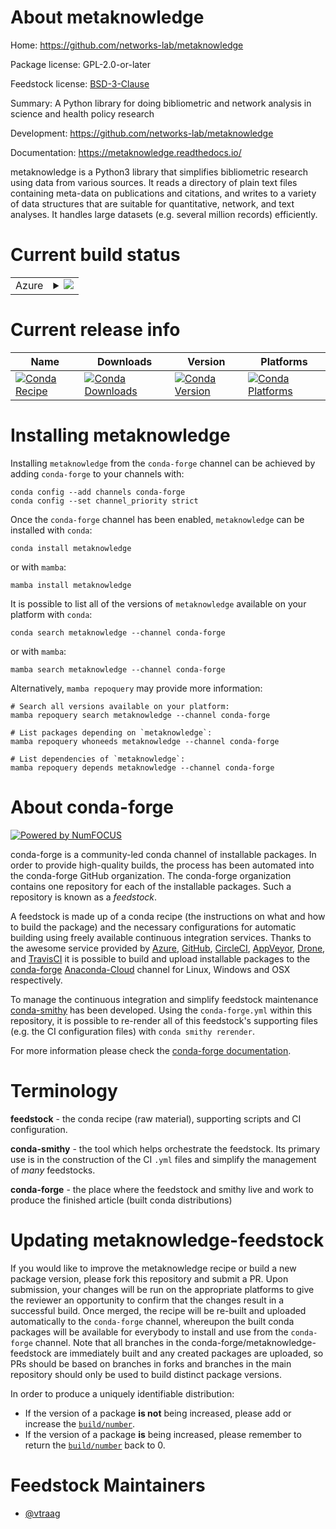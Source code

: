 About metaknowledge
===================

Home: https://github.com/networks-lab/metaknowledge

Package license: GPL-2.0-or-later

Feedstock license: [BSD-3-Clause](https://github.com/conda-forge/metaknowledge-feedstock/blob/main/LICENSE.txt)

Summary: A Python library for doing bibliometric and network analysis in science and health policy research

Development: https://github.com/networks-lab/metaknowledge

Documentation: https://metaknowledge.readthedocs.io/

metaknowledge is a Python3 library that simplifies bibliometric research using data
from various sources. It reads a directory of plain text files containing meta-data
on publications and citations, and writes to a variety of data structures that are
suitable for quantitative, network, and text analyses. It handles large datasets
(e.g. several million records) efficiently.


Current build status
====================


<table>
    
  <tr>
    <td>Azure</td>
    <td>
      <details>
        <summary>
          <a href="https://dev.azure.com/conda-forge/feedstock-builds/_build/latest?definitionId=6429&branchName=main">
            <img src="https://dev.azure.com/conda-forge/feedstock-builds/_apis/build/status/metaknowledge-feedstock?branchName=main">
          </a>
        </summary>
        <table>
          <thead><tr><th>Variant</th><th>Status</th></tr></thead>
          <tbody><tr>
              <td>linux_64_python3.10.____cpython</td>
              <td>
                <a href="https://dev.azure.com/conda-forge/feedstock-builds/_build/latest?definitionId=6429&branchName=main">
                  <img src="https://dev.azure.com/conda-forge/feedstock-builds/_apis/build/status/metaknowledge-feedstock?branchName=main&jobName=linux&configuration=linux_64_python3.10.____cpython" alt="variant">
                </a>
              </td>
            </tr><tr>
              <td>linux_64_python3.7.____cpython</td>
              <td>
                <a href="https://dev.azure.com/conda-forge/feedstock-builds/_build/latest?definitionId=6429&branchName=main">
                  <img src="https://dev.azure.com/conda-forge/feedstock-builds/_apis/build/status/metaknowledge-feedstock?branchName=main&jobName=linux&configuration=linux_64_python3.7.____cpython" alt="variant">
                </a>
              </td>
            </tr><tr>
              <td>linux_64_python3.8.____73_pypy</td>
              <td>
                <a href="https://dev.azure.com/conda-forge/feedstock-builds/_build/latest?definitionId=6429&branchName=main">
                  <img src="https://dev.azure.com/conda-forge/feedstock-builds/_apis/build/status/metaknowledge-feedstock?branchName=main&jobName=linux&configuration=linux_64_python3.8.____73_pypy" alt="variant">
                </a>
              </td>
            </tr><tr>
              <td>linux_64_python3.8.____cpython</td>
              <td>
                <a href="https://dev.azure.com/conda-forge/feedstock-builds/_build/latest?definitionId=6429&branchName=main">
                  <img src="https://dev.azure.com/conda-forge/feedstock-builds/_apis/build/status/metaknowledge-feedstock?branchName=main&jobName=linux&configuration=linux_64_python3.8.____cpython" alt="variant">
                </a>
              </td>
            </tr><tr>
              <td>linux_64_python3.9.____73_pypy</td>
              <td>
                <a href="https://dev.azure.com/conda-forge/feedstock-builds/_build/latest?definitionId=6429&branchName=main">
                  <img src="https://dev.azure.com/conda-forge/feedstock-builds/_apis/build/status/metaknowledge-feedstock?branchName=main&jobName=linux&configuration=linux_64_python3.9.____73_pypy" alt="variant">
                </a>
              </td>
            </tr><tr>
              <td>linux_64_python3.9.____cpython</td>
              <td>
                <a href="https://dev.azure.com/conda-forge/feedstock-builds/_build/latest?definitionId=6429&branchName=main">
                  <img src="https://dev.azure.com/conda-forge/feedstock-builds/_apis/build/status/metaknowledge-feedstock?branchName=main&jobName=linux&configuration=linux_64_python3.9.____cpython" alt="variant">
                </a>
              </td>
            </tr><tr>
              <td>osx_64_python3.10.____cpython</td>
              <td>
                <a href="https://dev.azure.com/conda-forge/feedstock-builds/_build/latest?definitionId=6429&branchName=main">
                  <img src="https://dev.azure.com/conda-forge/feedstock-builds/_apis/build/status/metaknowledge-feedstock?branchName=main&jobName=osx&configuration=osx_64_python3.10.____cpython" alt="variant">
                </a>
              </td>
            </tr><tr>
              <td>osx_64_python3.7.____cpython</td>
              <td>
                <a href="https://dev.azure.com/conda-forge/feedstock-builds/_build/latest?definitionId=6429&branchName=main">
                  <img src="https://dev.azure.com/conda-forge/feedstock-builds/_apis/build/status/metaknowledge-feedstock?branchName=main&jobName=osx&configuration=osx_64_python3.7.____cpython" alt="variant">
                </a>
              </td>
            </tr><tr>
              <td>osx_64_python3.8.____73_pypy</td>
              <td>
                <a href="https://dev.azure.com/conda-forge/feedstock-builds/_build/latest?definitionId=6429&branchName=main">
                  <img src="https://dev.azure.com/conda-forge/feedstock-builds/_apis/build/status/metaknowledge-feedstock?branchName=main&jobName=osx&configuration=osx_64_python3.8.____73_pypy" alt="variant">
                </a>
              </td>
            </tr><tr>
              <td>osx_64_python3.8.____cpython</td>
              <td>
                <a href="https://dev.azure.com/conda-forge/feedstock-builds/_build/latest?definitionId=6429&branchName=main">
                  <img src="https://dev.azure.com/conda-forge/feedstock-builds/_apis/build/status/metaknowledge-feedstock?branchName=main&jobName=osx&configuration=osx_64_python3.8.____cpython" alt="variant">
                </a>
              </td>
            </tr><tr>
              <td>osx_64_python3.9.____73_pypy</td>
              <td>
                <a href="https://dev.azure.com/conda-forge/feedstock-builds/_build/latest?definitionId=6429&branchName=main">
                  <img src="https://dev.azure.com/conda-forge/feedstock-builds/_apis/build/status/metaknowledge-feedstock?branchName=main&jobName=osx&configuration=osx_64_python3.9.____73_pypy" alt="variant">
                </a>
              </td>
            </tr><tr>
              <td>osx_64_python3.9.____cpython</td>
              <td>
                <a href="https://dev.azure.com/conda-forge/feedstock-builds/_build/latest?definitionId=6429&branchName=main">
                  <img src="https://dev.azure.com/conda-forge/feedstock-builds/_apis/build/status/metaknowledge-feedstock?branchName=main&jobName=osx&configuration=osx_64_python3.9.____cpython" alt="variant">
                </a>
              </td>
            </tr><tr>
              <td>win_64_python3.10.____cpython</td>
              <td>
                <a href="https://dev.azure.com/conda-forge/feedstock-builds/_build/latest?definitionId=6429&branchName=main">
                  <img src="https://dev.azure.com/conda-forge/feedstock-builds/_apis/build/status/metaknowledge-feedstock?branchName=main&jobName=win&configuration=win_64_python3.10.____cpython" alt="variant">
                </a>
              </td>
            </tr><tr>
              <td>win_64_python3.7.____cpython</td>
              <td>
                <a href="https://dev.azure.com/conda-forge/feedstock-builds/_build/latest?definitionId=6429&branchName=main">
                  <img src="https://dev.azure.com/conda-forge/feedstock-builds/_apis/build/status/metaknowledge-feedstock?branchName=main&jobName=win&configuration=win_64_python3.7.____cpython" alt="variant">
                </a>
              </td>
            </tr><tr>
              <td>win_64_python3.8.____73_pypy</td>
              <td>
                <a href="https://dev.azure.com/conda-forge/feedstock-builds/_build/latest?definitionId=6429&branchName=main">
                  <img src="https://dev.azure.com/conda-forge/feedstock-builds/_apis/build/status/metaknowledge-feedstock?branchName=main&jobName=win&configuration=win_64_python3.8.____73_pypy" alt="variant">
                </a>
              </td>
            </tr><tr>
              <td>win_64_python3.8.____cpython</td>
              <td>
                <a href="https://dev.azure.com/conda-forge/feedstock-builds/_build/latest?definitionId=6429&branchName=main">
                  <img src="https://dev.azure.com/conda-forge/feedstock-builds/_apis/build/status/metaknowledge-feedstock?branchName=main&jobName=win&configuration=win_64_python3.8.____cpython" alt="variant">
                </a>
              </td>
            </tr><tr>
              <td>win_64_python3.9.____73_pypy</td>
              <td>
                <a href="https://dev.azure.com/conda-forge/feedstock-builds/_build/latest?definitionId=6429&branchName=main">
                  <img src="https://dev.azure.com/conda-forge/feedstock-builds/_apis/build/status/metaknowledge-feedstock?branchName=main&jobName=win&configuration=win_64_python3.9.____73_pypy" alt="variant">
                </a>
              </td>
            </tr><tr>
              <td>win_64_python3.9.____cpython</td>
              <td>
                <a href="https://dev.azure.com/conda-forge/feedstock-builds/_build/latest?definitionId=6429&branchName=main">
                  <img src="https://dev.azure.com/conda-forge/feedstock-builds/_apis/build/status/metaknowledge-feedstock?branchName=main&jobName=win&configuration=win_64_python3.9.____cpython" alt="variant">
                </a>
              </td>
            </tr>
          </tbody>
        </table>
      </details>
    </td>
  </tr>
</table>

Current release info
====================

| Name | Downloads | Version | Platforms |
| --- | --- | --- | --- |
| [![Conda Recipe](https://img.shields.io/badge/recipe-metaknowledge-green.svg)](https://anaconda.org/conda-forge/metaknowledge) | [![Conda Downloads](https://img.shields.io/conda/dn/conda-forge/metaknowledge.svg)](https://anaconda.org/conda-forge/metaknowledge) | [![Conda Version](https://img.shields.io/conda/vn/conda-forge/metaknowledge.svg)](https://anaconda.org/conda-forge/metaknowledge) | [![Conda Platforms](https://img.shields.io/conda/pn/conda-forge/metaknowledge.svg)](https://anaconda.org/conda-forge/metaknowledge) |

Installing metaknowledge
========================

Installing `metaknowledge` from the `conda-forge` channel can be achieved by adding `conda-forge` to your channels with:

```
conda config --add channels conda-forge
conda config --set channel_priority strict
```

Once the `conda-forge` channel has been enabled, `metaknowledge` can be installed with `conda`:

```
conda install metaknowledge
```

or with `mamba`:

```
mamba install metaknowledge
```

It is possible to list all of the versions of `metaknowledge` available on your platform with `conda`:

```
conda search metaknowledge --channel conda-forge
```

or with `mamba`:

```
mamba search metaknowledge --channel conda-forge
```

Alternatively, `mamba repoquery` may provide more information:

```
# Search all versions available on your platform:
mamba repoquery search metaknowledge --channel conda-forge

# List packages depending on `metaknowledge`:
mamba repoquery whoneeds metaknowledge --channel conda-forge

# List dependencies of `metaknowledge`:
mamba repoquery depends metaknowledge --channel conda-forge
```


About conda-forge
=================

[![Powered by
NumFOCUS](https://img.shields.io/badge/powered%20by-NumFOCUS-orange.svg?style=flat&colorA=E1523D&colorB=007D8A)](https://numfocus.org)

conda-forge is a community-led conda channel of installable packages.
In order to provide high-quality builds, the process has been automated into the
conda-forge GitHub organization. The conda-forge organization contains one repository
for each of the installable packages. Such a repository is known as a *feedstock*.

A feedstock is made up of a conda recipe (the instructions on what and how to build
the package) and the necessary configurations for automatic building using freely
available continuous integration services. Thanks to the awesome service provided by
[Azure](https://azure.microsoft.com/en-us/services/devops/), [GitHub](https://github.com/),
[CircleCI](https://circleci.com/), [AppVeyor](https://www.appveyor.com/),
[Drone](https://cloud.drone.io/welcome), and [TravisCI](https://travis-ci.com/)
it is possible to build and upload installable packages to the
[conda-forge](https://anaconda.org/conda-forge) [Anaconda-Cloud](https://anaconda.org/)
channel for Linux, Windows and OSX respectively.

To manage the continuous integration and simplify feedstock maintenance
[conda-smithy](https://github.com/conda-forge/conda-smithy) has been developed.
Using the ``conda-forge.yml`` within this repository, it is possible to re-render all of
this feedstock's supporting files (e.g. the CI configuration files) with ``conda smithy rerender``.

For more information please check the [conda-forge documentation](https://conda-forge.org/docs/).

Terminology
===========

**feedstock** - the conda recipe (raw material), supporting scripts and CI configuration.

**conda-smithy** - the tool which helps orchestrate the feedstock.
                   Its primary use is in the construction of the CI ``.yml`` files
                   and simplify the management of *many* feedstocks.

**conda-forge** - the place where the feedstock and smithy live and work to
                  produce the finished article (built conda distributions)


Updating metaknowledge-feedstock
================================

If you would like to improve the metaknowledge recipe or build a new
package version, please fork this repository and submit a PR. Upon submission,
your changes will be run on the appropriate platforms to give the reviewer an
opportunity to confirm that the changes result in a successful build. Once
merged, the recipe will be re-built and uploaded automatically to the
`conda-forge` channel, whereupon the built conda packages will be available for
everybody to install and use from the `conda-forge` channel.
Note that all branches in the conda-forge/metaknowledge-feedstock are
immediately built and any created packages are uploaded, so PRs should be based
on branches in forks and branches in the main repository should only be used to
build distinct package versions.

In order to produce a uniquely identifiable distribution:
 * If the version of a package **is not** being increased, please add or increase
   the [``build/number``](https://docs.conda.io/projects/conda-build/en/latest/resources/define-metadata.html#build-number-and-string).
 * If the version of a package **is** being increased, please remember to return
   the [``build/number``](https://docs.conda.io/projects/conda-build/en/latest/resources/define-metadata.html#build-number-and-string)
   back to 0.

Feedstock Maintainers
=====================

* [@vtraag](https://github.com/vtraag/)


